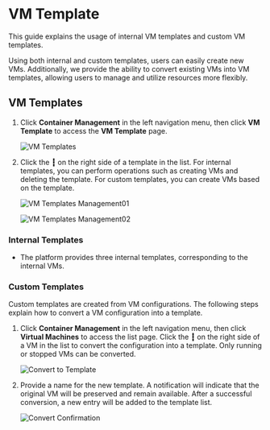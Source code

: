 # VM Template

This guide explains the usage of internal VM templates and custom VM templates.

Using both internal and custom templates, users can easily create new VMs.
Additionally, we provide the ability to convert existing VMs into VM templates,
allowing users to manage and utilize resources more flexibly.

## VM Templates

1. Click __Container Management__ in the left navigation menu, then click __VM Template__ to access the __VM Template__ page.

    ![VM Templates](https://docs.daocloud.io/daocloud-docs-images/docs/en/docs/virtnest/images/tep01.png)

2. Click the __┇__ on the right side of a template in the list. For internal templates, you can perform operations such as creating VMs and deleting the template. For custom templates, you can create VMs based on the template.

    ![VM Templates Management01](https://docs.daocloud.io/daocloud-docs-images/docs/en/docs/virtnest/images/tep02.png)

    ![VM Templates Management02](https://docs.daocloud.io/daocloud-docs-images/docs/en/docs/virtnest/images/tep03.png)

### Internal Templates

- The platform provides three internal templates, corresponding to the internal VMs.

### Custom Templates

Custom templates are created from VM configurations. The following steps explain how to convert a VM configuration into a template.

1. Click __Container Management__ in the left navigation menu, then click __Virtual Machines__ to access the list page. Click the __┇__ on the right side of a VM in the list to convert the configuration into a template. Only running or stopped VMs can be converted.

    ![Convert to Template](https://docs.daocloud.io/daocloud-docs-images/docs/en/docs/virtnest/images/tep04.png)

2. Provide a name for the new template. A notification will indicate that the original VM will be preserved and remain available. After a successful conversion, a new entry will be added to the template list.

    ![Convert Confirmation](https://docs.daocloud.io/daocloud-docs-images/docs/en/docs/virtnest/images/tep05.png)

